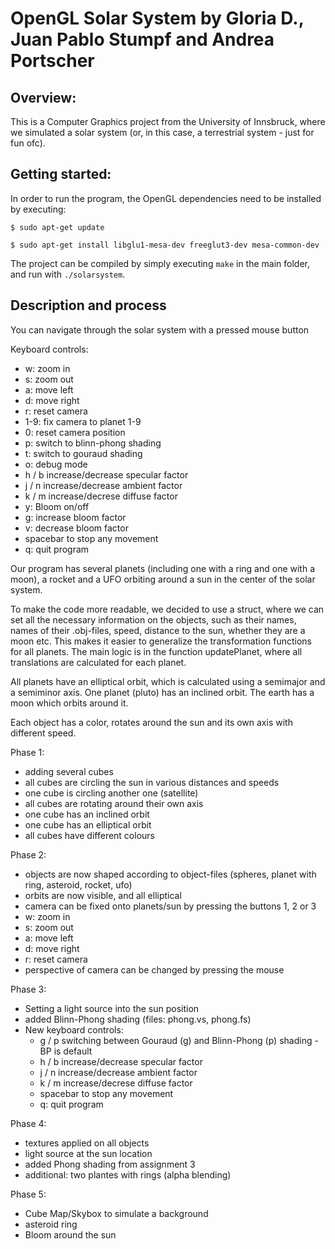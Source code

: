 # OpenGL Solar System by Gloria D., Juan Pablo Stumpf and Andrea Portscher

## Overview:

This is a Computer Graphics project from the University of Innsbruck, where we simulated a solar system (or, in this case, a terrestrial system - just for fun ofc).

## Getting started:

In order to run the program, the OpenGL dependencies need to be installed by executing:

`$ sudo apt-get update`

`$ sudo apt-get install libglu1-mesa-dev freeglut3-dev mesa-common-dev`

The project can be compiled by simply executing `make` in the main folder, and run with `./solarsystem`.

## Description and process

You can navigate through the solar system with a pressed mouse button

Keyboard controls:
- w: zoom in
- s: zoom out
- a: move left
- d: move right
- r: reset camera
- 1-9: fix camera to planet 1-9
- 0: reset camera position
- p: switch to blinn-phong shading 
- t: switch to gouraud shading
- o: debug mode
- h / b increase/decrease specular factor
- j / n increase/decrease ambient factor
- k / m increase/decrese diffuse factor
- y: Bloom on/off
- g: increase bloom factor
- v: decrease bloom factor
- spacebar to stop any movement
- q: quit program


Our program has several planets (including one with a ring and one with a moon), a rocket and a UFO orbiting around a sun in the center of the solar system.

To make the code more readable, we decided to use a struct, where we can set all the necessary information on the objects, such as their names, names of their .obj-files, speed, distance to the sun, whether they are a moon etc.
This makes it easier to generalize the transformation functions for all planets. The main logic is in the function updatePlanet, where all translations are calculated for each planet.

All planets have an elliptical orbit, which is calculated using a semimajor and a semiminor axis. One planet (pluto) has an inclined orbit.
The earth has a moon which orbits around it.

Each object has a color, rotates around the sun and its own axis with different speed.

Phase 1:
- adding several cubes
- all cubes are circling the sun in various distances and speeds
- one cube is circling another one (satellite)
- all cubes are rotating around their own axis
- one cube has an inclined orbit
- one cube has an elliptical orbit
- all cubes have different colours

Phase 2:
- objects are now shaped according to object-files (spheres, planet with ring, asteroid, rocket, ufo)
- orbits are now visible, and all elliptical
- camera can be fixed onto planets/sun by pressing the buttons 1, 2 or 3
- w: zoom in
- s: zoom out
- a: move left
- d: move right
- r: reset camera
- perspective of camera can be changed by pressing the mouse

Phase 3:
- Setting a light source into the sun position
- added Blinn-Phong shading (files: phong.vs, phong.fs)
- New keyboard controls:
    - g / p switching between Gouraud (g) and Blinn-Phong (p) shading - BP is default
    - h / b increase/decrease specular factor
    - j / n increase/decrease ambient factor
    - k / m increase/decrese diffuse factor
    - spacebar to stop any movement
    - q: quit program

Phase 4:
- textures applied on all objects
- light source at the sun location
- added Phong shading from assignment 3
- additional: two plantes with rings (alpha blending)

Phase 5:
- Cube Map/Skybox to simulate a background
- asteroid ring
- Bloom around the sun
